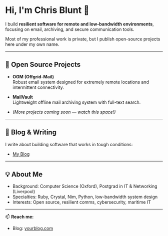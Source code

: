 # Hi, I'm Chris Blunt 👋

I build **resilient software for remote and low-bandwidth environments**, focusing on email, archiving, and secure communication tools.  

Most of my professional work is private, but I publish open-source projects here under my own name.  

---

## 🚀 Open Source Projects

- **OGM (Offgrid-Mail)**  
  Robust email system designed for extremely remote locations and intermittent connectivity.  

- **MailVault**  
  Lightweight offline mail archiving system with full-text search.  

- *(More projects coming soon — watch this space!)*

---

## 📝 Blog & Writing

I write about building software that works in tough conditions:  
- [My Blog](https://chrisblunt.codes)  
---

## 💡 About Me

- Background: Computer Science (Oxford), Postgrad in IT & Networking (Liverpool)  
- Specialties: Ruby, Crystal, Nim, Python, low-bandwidth system design  
- Interests: Open source, resilient comms, cybersecurity, maritime IT  

---

📫 **Reach me:**  
- Blog: [yourblog.com](https://www.chrisblunt.codes)  


<!--
**chrisblunt-codes/chrisblunt-codes** is a ✨ _special_ ✨ repository because its `README.md` (this file) appears on your GitHub profile.

Here are some ideas to get you started:

- 🔭 I’m currently working on ...
- 🌱 I’m currently learning ...
- 👯 I’m looking to collaborate on ...
- 🤔 I’m looking for help with ...
- 💬 Ask me about ...
- 📫 How to reach me: ...
- 😄 Pronouns: ...
- ⚡ Fun fact: ...
-->

